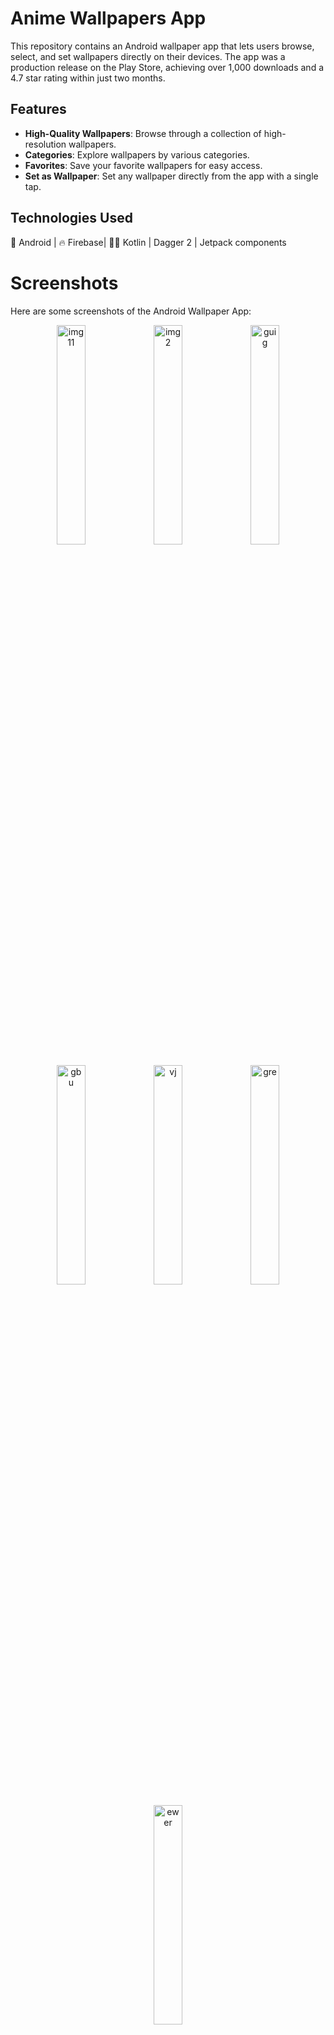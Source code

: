 ﻿# Anime Wallpapers App

This repository contains an Android wallpaper app that lets users browse, select, and set wallpapers directly on their devices. The app was a production release on the Play Store, achieving over 1,000 downloads and a 4.7 star rating within just two months.
## Features

- **High-Quality Wallpapers**: Browse through a collection of high-resolution wallpapers.
- **Categories**: Explore wallpapers by various categories.
- **Favorites**: Save your favorite wallpapers for easy access.
- **Set as Wallpaper**: Set any wallpaper directly from the app with a single tap.

## Technologies Used

🤖 Android | 🔥 Firebase| 🧙‍♂️ Kotlin | Dagger 2 | Jetpack components


# Screenshots

Here are some screenshots of the Android Wallpaper App:

<p align="center">
    <img src="https://github.com/user-attachments/assets/093d7dfc-9210-4d0c-bb48-448168760aae" alt="img11" width="30%" />
  <img src="https://github.com/user-attachments/assets/eb749f37-0398-4a85-9295-97f01750ac86" alt="img2" width="30%" />
  <img src="https://github.com/user-attachments/assets/5bc1f287-a8f3-4aa2-807e-b20afcceae6d" alt="guig" width="30%" />
</p>


<p align="center">
    <img src="https://github.com/user-attachments/assets/7aa6d334-0e65-45c3-8d9a-2ad12fc1c0a2" alt="gbu" width="30%" />
  <img src="https://github.com/user-attachments/assets/cf0bef7c-997d-487c-9355-8dad1547fc1f" alt="vj" width="30%" />
  <img src="https://github.com/user-attachments/assets/50dd126b-e43f-48cb-b72a-36f446809d3a" alt="gre" width="30%" />
</p>

<p align="center">
    <img src="https://github.com/user-attachments/assets/cfb7f478-6e3d-43ed-a010-f9f9cb4d92de" alt="ewer" width="30%" />

</p>











